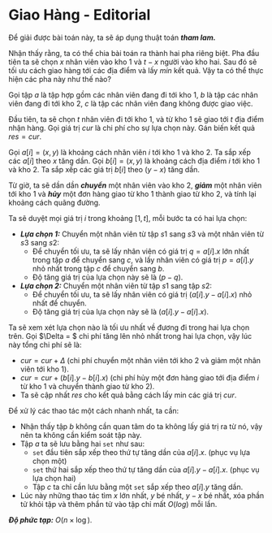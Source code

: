 # Giao Hàng - Editorial

Để giải được bài toán này, ta sẽ áp dụng thuật toán ***tham lam.***

Nhận thấy rằng, ta có thể chia bài toán ra thành hai pha riêng biệt. Pha đầu tiên ta sẽ chọn $x$ nhân viên vào kho $1$ và $t-x$ người vào kho hai. Sau đó sẽ tối ưu cách giao hàng tới các địa điểm và lấy $min$ kết quả. Vậy ta có thể thực hiện các pha này như thế nào?

Gọi tập $a$ là tập hợp gồm các nhân viên đang đi tới kho $1$, $b$ là tập các nhân viên đang đi tới kho $2$, $c$ là tập các nhân viên đang không được giao việc.

Đầu tiên, ta sẽ chọn $t$ nhân viên đi tới kho $1$, và từ kho $1$ sẽ giao tới $t$ địa điểm nhận hàng. Gọi giá trị $cur$ là chi phí cho sự lựa chọn này. Gán biến kết quả $res = cur$.

Gọi $a[i] = (x,y)$ là khoảng cách nhân viên $i$ tới kho $1$ và kho $2$. Ta sắp xếp các $a[i]$ theo $x$ tăng dần.
Gọi $b[i] = (x,y)$ là khoảng cách địa điểm $i$ tới kho $1$ và kho $2$. Ta sắp xếp các giá trị $b[i]$ theo $(y-x)$ tăng dần.

Từ giờ, ta sẽ dần dần ***chuyển*** một nhân viên vào kho $2,$ ***giảm*** một nhân viên tới kho $1$ và ***hủy*** một đơn hàng giao từ kho $1$ thành giao từ kho $2$, và tính lại khoảng cách quãng đường.

Ta sẽ duyệt mọi giá trị $i$ trong khoảng $[1,t]$, mỗi bước ta có hai lựa chọn:
- ***Lựa chọn 1:*** Chuyển một nhân viên từ tập $s1$ sang $s3$ và một nhân viên từ $s3$ sang $s2$:
    - Để chuyển tối ưu, ta sẽ lấy nhân viên có giá trị $q = a[i].x$ lớn nhất trong tập $a$ để chuyển sang $c$, và lấy nhân viên có giá trị $p = a[i].y$ nhỏ nhất trong tập $c$ để chuyển sang $b$. 
    - Độ tăng giá trị của lựa chọn này sẽ là $(p-q)$.
- ***Lựa chọn 2:*** Chuyển một nhân viên từ tập $s1$ sang tập $s2$:
    - Để chuyển tối ưu, ta sẽ lấy nhân viên có giá trị $(a[i].y - a[i].x)$ nhỏ nhất để chuyển.
    - Độ tăng giá trị của lựa chọn này sẽ là $(a[i].y - a[i].x)$.
    
Ta sẽ xem xét lựa chọn nào là tối ưu nhất về đương đi trong hai lựa chọn trên. Gọi $\Delta = $ chi phí tăng lên nhỏ nhất trong hai lựa chọn, vậy lúc này tổng chi phí sẽ là:
- $cur = cur + \Delta$ (chi phí chuyển một nhân viên tới kho $2$ và giảm một nhân viên tới kho $1$).
- $cur = cur + \big(b[i].y - b[i].x\big)$ (chi phí hủy một đơn hàng giao tới địa điểm $i$ từ kho $1$ và chuyển thành giao từ kho $2$).
- Ta sẽ cập nhất $res$ cho kết quả bằng cách lấy min các giá trị $cur$.

Để xử lý các thao tác một cách nhanh nhất, ta cần:
- Nhận thấy tập $b$ không cần quan tâm do ta không lấy giá trị ra từ nó, vậy nên ta không cần kiểm soát tập này.
- Tập $a$ ta sẽ lưu bằng hai `set` như sau:
    - `set` đầu tiên sắp xếp theo thứ tự tăng dần của $a[i].x$. (phục vụ lựa chọn một)
    - `set` thứ hai sắp xếp theo thứ tự tăng dần của $a[i].y-a[i].x$. (phục vụ lựa chọn hai)
    - Tập $c$ ta chỉ cần lưu bằng một `set` sắp xếp theo $a[i].y$ tăng dần.
- Lúc này những thao tác tìm $x$ lớn nhất, $y$ bé nhất, $y-x$ bé nhất,  xóa phần tử khỏi tập và thêm phần tử vào tập chỉ mất $O(log)$ mỗi lần.

***Độ phức tạp:*** $O(n \times \log)$.
